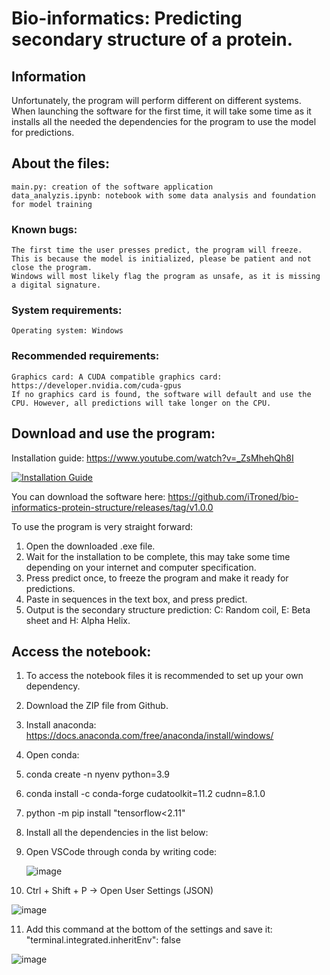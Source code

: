 # Bio-informatics: Predicting secondary structure of a protein.
## Information 
Unfortunately, the program will perform different on different systems. When launching the software for the first time, it will take some time as it installs all the needed the dependencies for the program to use the model for predictions.

## About the files:
    main.py: creation of the software application
    data_analyzis.ipynb: notebook with some data analysis and foundation for model training
### Known bugs:
    The first time the user presses predict, the program will freeze. 
    This is because the model is initialized, please be patient and not close the program.
    Windows will most likely flag the program as unsafe, as it is missing a digital signature.
### System requirements:
    Operating system: Windows
### Recommended requirements:
    Graphics card: A CUDA compatible graphics card: https://developer.nvidia.com/cuda-gpus
    If no graphics card is found, the software will default and use the CPU. However, all predictions will take longer on the CPU.
    
## Download and use the program:
Installation guide: https://www.youtube.com/watch?v=_ZsMhehQh8I

[![Installation Guide](https://img.youtube.com/vi/_ZsMhehQh8I/0.jpg)](https://www.youtube.com/watch?v=_ZsMhehQh8I)

You can download the software here: https://github.com/iTroned/bio-informatics-protein-structure/releases/tag/v1.0.0

To use the program is very straight forward:

1. Open the downloaded .exe file.
2. Wait for the installation to be complete, this may take some time depending on your internet and computer specification.
3. Press predict once, to freeze the program and make it ready for predictions.
4. Paste in sequences in the text box, and press predict.
5. Output is the secondary structure prediction: C: Random coil, E: Beta sheet and H: Alpha Helix.

## Access the notebook:
1. To access the notebook files it is recommended to set up your own dependency.
2. Download the ZIP file from Github.
3. Install anaconda: https://docs.anaconda.com/free/anaconda/install/windows/
4. Open conda:
5. conda create -n nyenv python=3.9
6. conda install -c conda-forge cudatoolkit=11.2 cudnn=8.1.0
7. python -m pip install "tensorflow<2.11"
8. Install all the dependencies in the list below:
9. Open VSCode through conda by writing code:
   
   ![image](https://github.com/iTroned/bio-informatics-protein-structure/assets/73116702/b23c45a4-786f-4e3b-99e7-39a63c0e2c9d)
10. Ctrl + Shift + P -> Open User Settings (JSON)
    
   ![image](https://github.com/iTroned/bio-informatics-protein-structure/assets/73116702/d6b9008e-af32-4ab4-b45b-a480a57903db)
   
11. Add this command at the bottom of the settings and save it: "terminal.integrated.inheritEnv": false

![image](https://github.com/iTroned/bio-informatics-protein-structure/assets/73116702/3833a937-352a-4eba-81d3-07886f2c518a)

 
